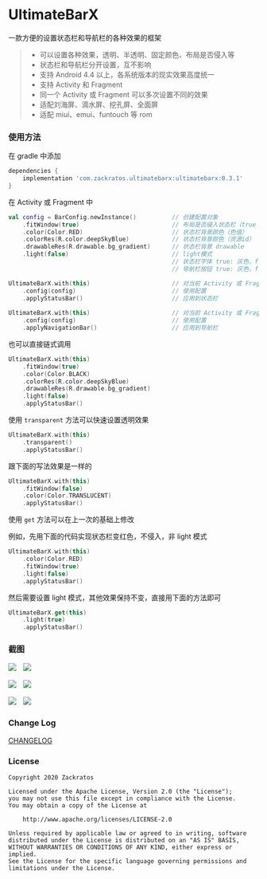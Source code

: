 # UltimateBarX
一款方便的设置状态栏和导航栏的各种效果的框架
> * 可以设置各种效果，透明、半透明、固定颜色、布局是否侵入等
> * 状态栏和导航栏分开设置，互不影响
> * 支持 Android 4.4 以上，各系统版本的现实效果高度统一
> * 支持 Activity 和 Fragment
> * 同一个 Activity 或 Fragment 可以多次设置不同的效果
> * 适配刘海屏、滴水屏、挖孔屏、全面屏
> * 适配 miui、emui、funtouch 等 rom

### 使用方法
在 gradle 中添加
```groovy
dependencies {
    implementation 'com.zackratos.ultimatebarx:ultimatebarx:0.3.1'
}
```

在 Activity 或 Fragment 中
```kotlin
val config = BarConfig.newInstance()          // 创建配置对象
    .fitWindow(true)                          // 布局是否侵入状态栏（true 不侵入，false 侵入）
    .color(Color.RED)                         // 状态栏背景颜色（色值）
    .colorRes(R.color.deepSkyBlue)            // 状态栏背景颜色（资源id）
    .drawableRes(R.drawable.bg_gradient)      // 状态栏背景 drawable
    .light(false)                             // light模式
                                              // 状态栏字体 true: 灰色，false: 白色 Android 6.0+
                                              // 导航栏按钮 true: 灰色，false: 白色 Android 8.0+

UltimateBarX.with(this)                       // 对当前 Activity 或 Fragment 生效
    .config(config)                           // 使用配置
    .applyStatusBar()                         // 应用到状态栏
    
UltimateBarX.with(this)                       // 对当前 Activity 或 Fragment 生效
    .config(config)                           // 使用配置
    .applyNavigationBar()                     // 应用到导航栏
```

也可以直接链式调用
```kotlin
UltimateBarX.with(this)
    .fitWindow(true)  
    .color(Color.BLACK)
    .colorRes(R.color.deepSkyBlue)
    .drawableRes(R.drawable.bg_gradient)
    .light(false)
    .applyStatusBar()
```

使用 `transparent` 方法可以快速设置透明效果
```kotlin
UltimateBarX.with(this)
    .transparent()
    .applyStatusBar()
```

跟下面的写法效果是一样的
```kotlin
UltimateBarX.with(this)
    .fitWindow(false)
    .color(Color.TRANSLUCENT)
    .applyStatusBar()
```

使用 `get` 方法可以在上一次的基础上修改  

例如，先用下面的代码实现状态栏变红色，不侵入，非 light 模式
```kotlin
UltimateBarX.with(this)
    .color(Color.RED)
    .fitWindow(true)
    .light(false)
    .applyStatusBar()
```

然后需要设置 light 模式，其他效果保持不变，直接用下面的方法即可
```kotlin
UltimateBarX.get(this)
    .light(true)
    .applyStatusBar()
```

### 截图
![](screenshots/transparent_1.png)　![](screenshots/transparent_2.png)

![](screenshots/effect_1.png)　![](screenshots/effect_2.png)

![](screenshots/dynamic_1.gif)　![](screenshots/dynamic_2.gif)

### Change Log
[CHANGELOG](CHANGELOG.md)

### License
```
Copyright 2020 Zackratos

Licensed under the Apache License, Version 2.0 (the "License");
you may not use this file except in compliance with the License.
You may obtain a copy of the License at

    http://www.apache.org/licenses/LICENSE-2.0

Unless required by applicable law or agreed to in writing, software
distributed under the License is distributed on an "AS IS" BASIS,
WITHOUT WARRANTIES OR CONDITIONS OF ANY KIND, either express or implied.
See the License for the specific language governing permissions and
limitations under the License.
```